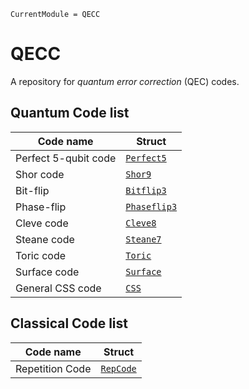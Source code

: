 ```@meta
CurrentModule = QECC
```

# QECC
A repository for *quantum error correction* (QEC) codes.


## Quantum Code list

| Code name    | Struct |
| -------- | ------- |
| Perfect 5-qubit code | [`Perfect5`](@ref) |
| Shor code | [`Shor9`](@ref) |
| Bit-flip | [`Bitflip3`](@ref) |
| Phase-flip | [`Phaseflip3`](@ref) |
| Cleve code | [`Cleve8`](@ref) |
| Steane code | [`Steane7`](@ref) |
| Toric code | [`Toric`](@ref) |
| Surface code | [`Surface`](@ref) |
| General CSS code | [`CSS`](@ref) |

## Classical Code list
| Code name    | Struct |
| -------- | ------- |
| Repetition Code| [`RepCode`](@ref) |